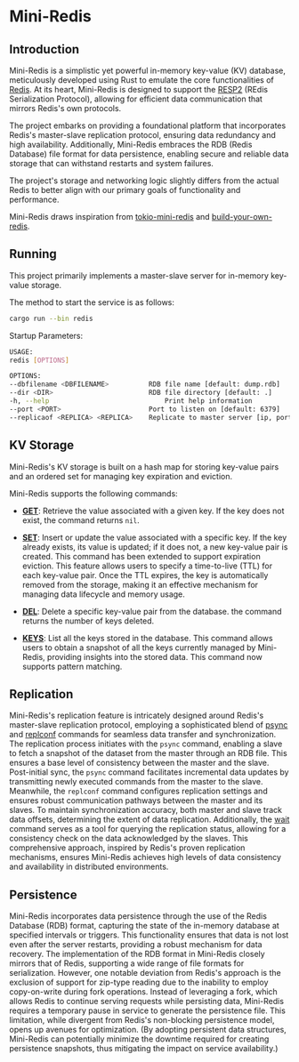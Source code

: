 # Mini-Redis

## Introduction

Mini-Redis is a simplistic yet powerful in-memory key-value (KV) database, meticulously developed using Rust to emulate the core functionalities of [Redis](https://redis.io). At its heart, Mini-Redis is designed to support the [RESP2](https://redis.io/docs/reference/protocol-spec/) (REdis Serialization Protocol), allowing for efficient data communication that mirrors Redis's own protocols.

The project embarks on providing a foundational platform that incorporates Redis's master-slave replication protocol, ensuring data redundancy and high availability. Additionally, Mini-Redis embraces the RDB (Redis Database) file format for data persistence, enabling secure and reliable data storage that can withstand restarts and system failures.

The project's storage and networking logic slightly differs from the actual Redis to better align with our primary goals of functionality and performance.

Mini-Redis draws inspiration from [tokio-mini-redis](https://github.com/tokio-rs/mini-redis) and [build-your-own-redis](https://github.com/codecrafters-io/build-your-own-redis).

## Running

This project primarily implements a master-slave server for in-memory key-value storage. 

The method to start the service is as follows:

```bash
cargo run --bin redis
```

Startup Parameters:
```bash
USAGE:
redis [OPTIONS]

OPTIONS:
--dbfilename <DBFILENAME>          RDB file name [default: dump.rdb]
--dir <DIR>                        RDB file directory [default: .]
-h, --help                             Print help information
--port <PORT>                      Port to listen on [default: 6379]
--replicaof <REPLICA> <REPLICA>    Replicate to master server [ip, port]
```

## KV Storage

Mini-Redis's KV storage is built on a hash map for storing key-value pairs and an ordered set for managing key expiration and eviction.

Mini-Redis supports the following commands:

- **[GET](https://redis.io/commands/get/)**: Retrieve the value associated with a given key. If the key does not exist, the command returns `nil`.

- **[SET](https://redis.io/commands/set/)**: Insert or update the value associated with a specific key. If the key already exists, its value is updated; if it does not, a new key-value pair is created. This command has been extended to support expiration eviction. This feature allows users to specify a time-to-live (TTL) for each key-value pair. Once the TTL expires, the key is automatically removed from the storage, making it an effective mechanism for managing data lifecycle and memory usage.

- **[DEL](https://redis.io/commands/del/)**: Delete a specific key-value pair from the database. the command returns the number of keys deleted.

- **[KEYS](https://redis.io/commands/keys/)**: List all the keys stored in the database. This command allows users to obtain a snapshot of all the keys currently managed by Mini-Redis, providing insights into the stored data. This command now supports pattern matching.

## Replication

Mini-Redis's replication feature is intricately designed around Redis's master-slave replication protocol, employing a sophisticated blend of [psync](https://redis.io/commands/psync/) and [replconf](https://redis.io/commands/replconf/) commands for seamless data transfer and synchronization. The replication process initiates with the `psync` command, enabling a slave to fetch a snapshot of the dataset from the master through an RDB file. This ensures a base level of consistency between the master and the slave. Post-initial sync, the `psync` command facilitates incremental data updates by transmitting newly executed commands from the master to the slave. Meanwhile, the `replconf` command configures replication settings and ensures robust communication pathways between the master and its slaves. To maintain synchronization accuracy, both master and slave track data offsets, determining the extent of data replication. Additionally, the [wait](https://redis.io/commands/wait/) command serves as a tool for querying the replication status, allowing for a consistency check on the data acknowledged by the slaves. This comprehensive approach, inspired by Redis's proven replication mechanisms, ensures Mini-Redis achieves high levels of data consistency and availability in distributed environments.

## Persistence

Mini-Redis incorporates data persistence through the use of the Redis Database (RDB) format, capturing the state of the in-memory database at specified intervals or triggers. This functionality ensures that data is not lost even after the server restarts, providing a robust mechanism for data recovery. The implementation of the RDB format in Mini-Redis closely mirrors that of Redis, supporting a wide range of file formats for serialization. However, one notable deviation from Redis's approach is the exclusion of support for zip-type reading due to the inability to employ copy-on-write during fork operations. Instead of leveraging a fork, which allows Redis to continue serving requests while persisting data, Mini-Redis requires a temporary pause in service to generate the persistence file. This limitation, while divergent from Redis's non-blocking persistence model, opens up avenues for optimization. (By adopting persistent data structures, Mini-Redis can potentially minimize the downtime required for creating persistence snapshots, thus mitigating the impact on service availability.)